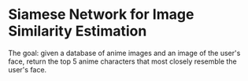 # Siamese Network for Image Similarity Estimation
The goal: given a database of anime images and an image of the user's face, return the top 5 anime characters that most closely resemble the user's face. 
